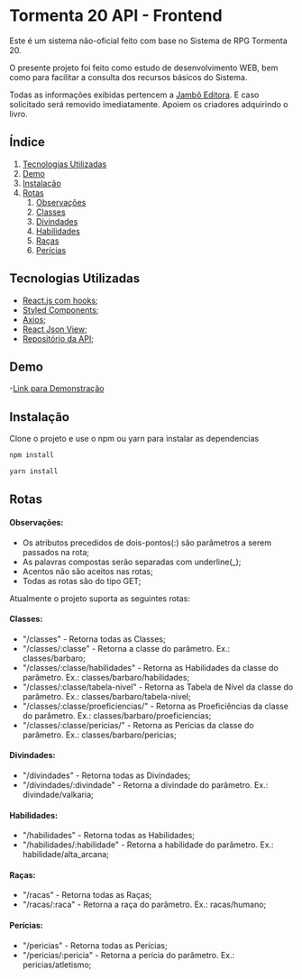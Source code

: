 # Tormenta 20 API - Frontend

Este é um sistema não-oficial feito com base no Sistema de RPG Tormenta 20.

O presente projeto foi feito como estudo de desenvolvimento WEB, bem como para facilitar a consulta dos recursos básicos do Sistema.

Todas as informações exibidas pertencem a [Jambô Editora](https://jamboeditora.com.br/). E caso solicitado será removido imediatamente. Apoiem os criadores adquirindo o livro.

## Índice

1. [Tecnologias Utilizadas](#tecnologias-utilizadas)
2. [Demo](#demo)
3. [Instalação](#tecnologias-utilizadas)
4. [Rotas](#rotas)
    1. [Observações](#observacoes)
    2. [Classes](#classes)
    3. [Divindades](#divindades)
    4. [Habilidades](#habilidades)
    5. [Raças](#racas)
    6. [Perícias](#pericias)

## Tecnologias Utilizadas
- [React.js com hooks](https://reactjs.org/);
- [Styled Components](https://www.styled-components.com/);
- [Axios](https://github.com/axios/axios);
- [React Json View](https://www.npmjs.com/package/react-json-view);
- [Repositório da API](https://github.com/guipolitano/api-tormenta20);

## Demo
-[Link para Demonstração](https://api-tormenta20.herokuapp.com/)

## Instalação

Clone o projeto e use o npm ou yarn para instalar as dependencias

```bash
npm install
```
```bash
yarn install
```

## Rotas

#### Observações:

- Os atributos precedidos de dois-pontos(:) são parâmetros a serem passados na rota;
- As palavras compostas serão separadas com underline(_);
- Acentos não são aceitos nas rotas;
- Todas as rotas são do tipo GET;

Atualmente o projeto suporta as seguintes rotas:

#### Classes:
- "/classes" - Retorna todas as Classes;
- "/classes/:classe" - Retorna a classe do parâmetro. Ex.: classes/barbaro;
- "/classes/:classe/habilidades" - Retorna as Habilidades da classe do parâmetro. Ex.: classes/barbaro/habilidades;
- "/classes/:classe/tabela-nivel" - Retorna as Tabela de Nível da classe do parâmetro. Ex.: classes/barbaro/tabela-nivel;
- "/classes/:classe/proeficiencias/" - Retorna as Proeficiências da classe do parâmetro. Ex.: classes/barbaro/proeficiencias;
- "/classes/:classe/pericias/" - Retorna as Perícias da classe do parâmetro. Ex.: classes/barbaro/pericias;

#### Divindades:
- "/divindades" - Retorna todas as Divindades;
- "/divindades/:divindade" - Retorna a divindade do parâmetro. Ex.: divindade/valkaria;

#### Habilidades:
- "/habilidades" - Retorna todas as Habilidades;
- "/habilidades/:habilidade" - Retorna a habilidade do parâmetro. Ex.: habilidade/alta_arcana;

#### Raças:
- "/racas" - Retorna todas as Raças;
- "/racas/:raca" - Retorna a raça do parâmetro. Ex.: racas/humano;

#### Perícias:
- "/pericias" - Retorna todas as Perícias;
- "/pericias/:pericia" - Retorna a perícia do parâmetro. Ex.: pericias/atletismo;